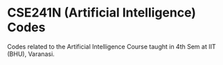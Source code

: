 CSE241N (Artificial Intelligence) Codes
====================

Codes related to the Artificial Intelligence Course taught in 4th Sem at IIT (BHU), Varanasi.
